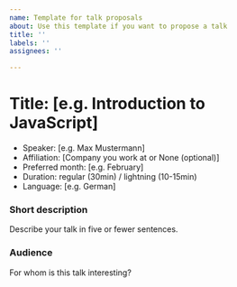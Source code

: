 ```yaml
---
name: Template for talk proposals
about: Use this template if you want to propose a talk
title: ''
labels: ''
assignees: ''

---
```


# Title: [e.g. Introduction to JavaScript]

- Speaker: [e.g. Max Mustermann]
- Affiliation: [Company you work at or None (optional)]
- Preferred month: [e.g. February]
- Duration: regular (30min) / lightning (10-15min)
- Language: [e.g. German]

### Short description

Describe your talk in five or fewer sentences.

### Audience

For whom is this talk interesting?
